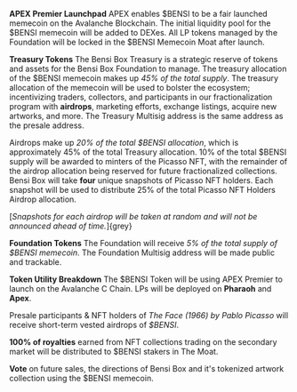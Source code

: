 **APEX Premier Launchpad**
APEX enables $BENSI to be a fair launched memecoin on the Avalanche Blockchain. The initial liquidity pool for the $BENSI memecoin will be added to DEXes. All LP tokens managed by the Foundation will be locked in the $BENSI Memecoin Moat after launch.

**Treasury Tokens**
The Bensi Box Treasury is a strategic reserve of tokens and assets for the Bensi Box Foundation to manage. The treasury allocation of the $BENSI memecoin makes up *45% of the total supply*. The treasury allocation of the memecoin will be used to bolster the ecosystem; incentivizing traders, collectors, and participants in our fractionalization program with **airdrops**, marketing efforts, exchange listings, acquire new artworks, and more. The Treasury Multisig address is the same address as the presale address.

Airdrops make up *20% of the total $BENSI allocation*, which is approximately 45% of the total Treasury allocation. 10% of the total $BENSI supply will be awarded to minters of the Picasso NFT, with the remainder of the airdrop allocation being reserved for future fractionalized collections.
Bensi Box will take **four** unique snapshots of Picasso NFT holders. Each snapshot will be used to distribute 25% of the total Picasso NFT Holders Airdrop allocation.

[*Snapshots for each airdrop will be taken at random and will not be announced ahead of time.*]{grey}

**Foundation Tokens**
The Foundation will receive *5% of the total supply of $BENSI memecoin*. The Foundation Multisig address will be made public and trackable.


**Token Utility Breakdown**
The $BENSI Token will be using APEX Premier to launch on the Avalanche C Chain. LPs will be deployed on **Pharaoh** and **Apex**.

Presale participants & NFT holders of *The Face (1966) by Pablo Picasso* will receive short-term vested airdrops of *$BENSI*.

**100% of royalties** earned from NFT collections trading on the secondary market will be distributed to $BENSI stakers in The Moat.

**Vote** on future sales, the directions of Bensi Box and it's tokenized artwork collection using the $BENSI memecoin.